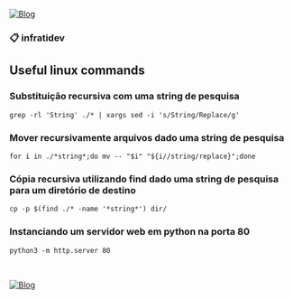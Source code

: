 [![Blog](https://img.shields.io/website?down_color=blue&down_message=infrati.dev&label=Blog&logo=ghost&logoColor=green&style=for-the-badge&up_color=blue&up_message=infrati.dev&url=https%3A%2F%2Finfrati.dev)](https://infrati.dev)

### 📋 infratidev
## Useful linux commands

### Substituição recursiva com uma string de pesquisa

~~~
grep -rl 'String' ./* | xargs sed -i 's/String/Replace/g'
~~~

### Mover recursivamente arquivos dado uma string de pesquisa

~~~
for i in ./*string*;do mv -- "$i" "${i//string/replace}";done
~~~

### Cópia recursiva utilizando find dado uma string de pesquisa para um diretório de destino 

~~~
cp -p $(find ./* -name '*string*') dir/
~~~

### Instanciando um servidor web em python na porta 80

~~~
python3 -m http.server 80
~~~


<br>

[![Blog](https://img.shields.io/website?down_color=blue&down_message=infrati.dev&label=Blog&logo=ghost&logoColor=green&style=for-the-badge&up_color=blue&up_message=infrati.dev&url=https%3A%2F%2Finfrati.dev)](https://infrati.dev)




